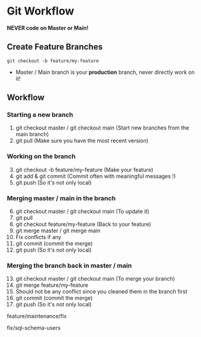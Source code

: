 # Git Workflow

**NEVER code on Master or Main!**

## Create Feature Branches

`git checkout -b feature/my-feature`

- Master / Main branch is your **production** branch, never directly work on it!

## Workflow

### Starting a new branch

1. git checkout master / git checkout main (Start new branches from the main branch)
2. git pull (Make sure you have the most recent version)

### Working on the branch

3. git checkout -b feature/my-feature (Make your feature)
4. git add & git commit (Commit often with meaningful messages !)
5. git push (So it's not only local)

### Merging master / main in the branch

6. git checkout master / git checkout main (To update it)
7. git pull
8. git checkout feature/my-feature (Back to your feature)
9. git merge master / git merge main
10. Fix conflicts if any
11. git commit (commit the merge)
12. git push (So it's not only local)

### Merging the branch back in master / main

13. git checkout master / git checkout main (To merge your branch)
14. git merge feature/my-feature
15. Should not be any conflict since you cleaned them in the branch first
16. git commit (commit the merge)
17. git push (So it's not only local)



feature/maintenance/fix

fix/sql-schema-users